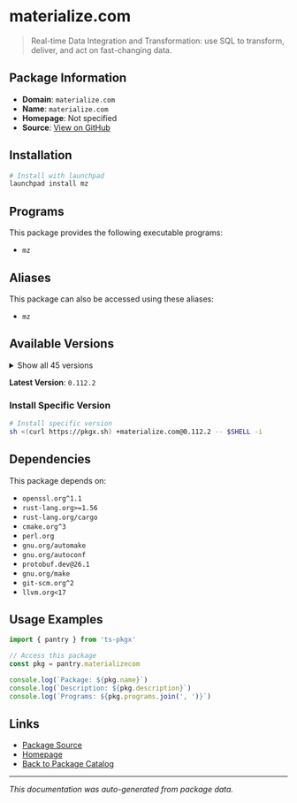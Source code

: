 # materialize.com

> Real-time Data Integration and Transformation: use SQL to transform, deliver, and act on fast-changing data.

## Package Information

- **Domain**: `materialize.com`
- **Name**: `materialize.com`
- **Homepage**: Not specified
- **Source**: [View on GitHub](https://github.com/pkgxdev/pantry/tree/main/projects/materialize.com/package.yml)

## Installation

```bash
# Install with launchpad
launchpad install mz
```

## Programs

This package provides the following executable programs:

- `mz`

## Aliases

This package can also be accessed using these aliases:

- `mz`

## Available Versions

<details>
<summary>Show all 45 versions</summary>

- `0.112.2`, `0.111.3`, `0.110.1`, `0.109.1`, `0.108.4`
- `0.107.3`, `0.106.2`, `0.105.1`, `0.104.2`, `0.103.0`
- `0.102.2`, `0.101.1`, `0.100.1`, `0.99.2`, `0.98.6`
- `0.97.2`, `0.96.2`, `0.95.2`, `0.94.2`, `0.93.1`
- `0.92.1`, `0.91.0`, `0.90.1`, `0.89.2`, `0.88.1`
- `0.87.2`, `0.86.1`, `0.85.2`, `0.84.2`, `0.83.4`
- `0.82.2`, `0.81.3`, `0.80.2`, `0.79.1`, `0.77.1`
- `0.76.0`, `0.75.1`, `0.74.2`, `0.73.0`, `0.72.1`
- `0.71.0`, `0.70.2`, `0.69.1`, `0.68.1`, `0.67.3`

</details>

**Latest Version**: `0.112.2`

### Install Specific Version

```bash
# Install specific version
sh <(curl https://pkgx.sh) +materialize.com@0.112.2 -- $SHELL -i
```

## Dependencies

This package depends on:

- `openssl.org^1.1`
- `rust-lang.org>=1.56`
- `rust-lang.org/cargo`
- `cmake.org^3`
- `perl.org`
- `gnu.org/automake`
- `gnu.org/autoconf`
- `protobuf.dev@26.1`
- `gnu.org/make`
- `git-scm.org^2`
- `llvm.org<17`

## Usage Examples

```typescript
import { pantry } from 'ts-pkgx'

// Access this package
const pkg = pantry.materializecom

console.log(`Package: ${pkg.name}`)
console.log(`Description: ${pkg.description}`)
console.log(`Programs: ${pkg.programs.join(', ')}`)
```

## Links

- [Package Source](https://github.com/pkgxdev/pantry/tree/main/projects/materialize.com/package.yml)
- [Homepage](#)
- [Back to Package Catalog](../package-catalog.md)

---

*This documentation was auto-generated from package data.*
